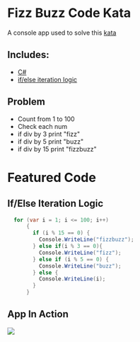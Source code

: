 # Fizz Buzz Code Kata

A console app used to solve this [kata](https://www.codewars.com/kata/5300901726d12b80e8000498)

## Includes:

- [C#](https://docs.microsoft.com/en-us/dotnet/csharp/)
- [if/else iteration logic](https://docs.microsoft.com/en-us/dotnet/csharp/language-reference/keywords/if-else)

## Problem

- Count from 1 to 100
- Check each num
- if div by 3 print "fizz"
- if div by 5 print "buzz"
- if div by 15 print "fizzbuzz"

# Featured Code

## If/Else Iteration Logic
```C#
  for (var i = 1; i <= 100; i++)
      {
        if (i % 15 == 0) {
          Console.WriteLine("fizzbuzz");
        } else if(i % 3 == 0){
          Console.WriteLine("fizz");
        } else if (i % 5 == 0) {
          Console.WriteLine("buzz");
        } else {
          Console.WriteLine(i);
        }
      }
```

## App In Action
![](https://i.imgur.com/qNkQcNM.png)
